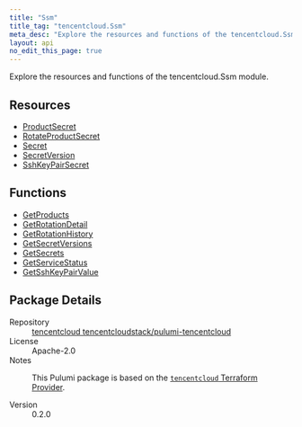 ```yaml
---
title: "Ssm"
title_tag: "tencentcloud.Ssm"
meta_desc: "Explore the resources and functions of the tencentcloud.Ssm module."
layout: api
no_edit_this_page: true
---
```


<!-- WARNING: this file was generated by Pulumi Docs Generator. -->
<!-- Do not edit by hand unless you're certain you know what you are doing! -->

Explore the resources and functions of the tencentcloud.Ssm module.

<h2 id="resources">Resources</h2>
<ul class="api">
    <li><a href="productsecret/" title="ProductSecret"><span class="api-symbol api-symbol--resource"></span>ProductSecret</a></li>
    <li><a href="rotateproductsecret/" title="RotateProductSecret"><span class="api-symbol api-symbol--resource"></span>RotateProductSecret</a></li>
    <li><a href="secret/" title="Secret"><span class="api-symbol api-symbol--resource"></span>Secret</a></li>
    <li><a href="secretversion/" title="SecretVersion"><span class="api-symbol api-symbol--resource"></span>SecretVersion</a></li>
    <li><a href="sshkeypairsecret/" title="SshKeyPairSecret"><span class="api-symbol api-symbol--resource"></span>SshKeyPairSecret</a></li>
</ul>

<h2 id="functions">Functions</h2>
<ul class="api">
    <li><a href="getproducts/" title="GetProducts"><span class="api-symbol api-symbol--function"></span>GetProducts</a></li>
    <li><a href="getrotationdetail/" title="GetRotationDetail"><span class="api-symbol api-symbol--function"></span>GetRotationDetail</a></li>
    <li><a href="getrotationhistory/" title="GetRotationHistory"><span class="api-symbol api-symbol--function"></span>GetRotationHistory</a></li>
    <li><a href="getsecretversions/" title="GetSecretVersions"><span class="api-symbol api-symbol--function"></span>GetSecretVersions</a></li>
    <li><a href="getsecrets/" title="GetSecrets"><span class="api-symbol api-symbol--function"></span>GetSecrets</a></li>
    <li><a href="getservicestatus/" title="GetServiceStatus"><span class="api-symbol api-symbol--function"></span>GetServiceStatus</a></li>
    <li><a href="getsshkeypairvalue/" title="GetSshKeyPairValue"><span class="api-symbol api-symbol--function"></span>GetSshKeyPairValue</a></li>
</ul>

<h2 id="package-details">Package Details</h2>
<dl class="package-details">
	<dt>Repository</dt>
	<dd><a href="https://github.com/tencentcloudstack/pulumi-tencentcloud">tencentcloud tencentcloudstack/pulumi-tencentcloud</a></dd>
	<dt>License</dt>
	<dd>Apache-2.0</dd>
	<dt>Notes</dt>
	<dd><p>This Pulumi package is based on the <a href="https://github.com/tencentcloudstack/terraform-provider-tencentcloud"><code>tencentcloud</code> Terraform Provider</a>.</p>
</dd>
	<dt>Version</dt>
	<dd>0.2.0</dd>
</dl>

